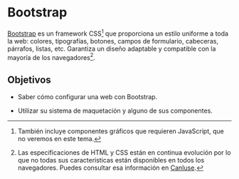 # Bootstrap

[Bootstrap](https://getbootstrap.com/) es un framework CSS[^1] que proporciona un estilo uniforme a toda la web: colores, tipografías, botones, campos de formulario, cabeceras, párrafos, listas, etc. Garantiza un diseño adaptable y compatible con la mayoría de los navegadores[^2].

## Objetivos

- Saber cómo configurar una web con Bootstrap.

- Utilizar su sistema de maquetación y alguno de sus componentes.

[^1]: También incluye componentes gráficos que requieren JavaScript, que no veremos en este tema.

[^2]: Las especificaciones de HTML y CSS están en continua evolución por lo que no todas sus características están disponibles en todos los navegadores. Puedes consultar esa información en [CanIuse](https://caniuse.com/).